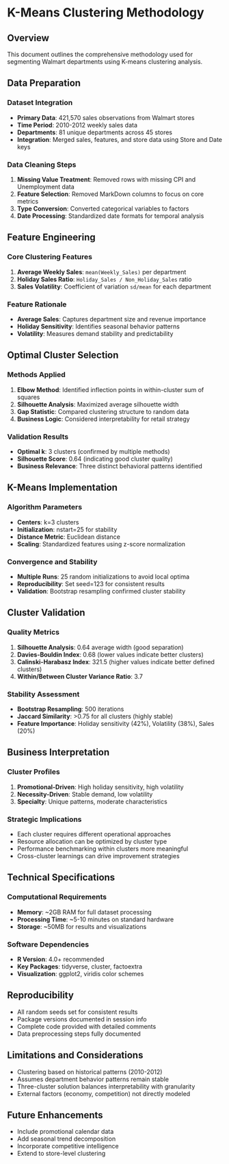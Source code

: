 # K-Means Clustering Methodology

## Overview
This document outlines the comprehensive methodology used for segmenting Walmart departments using K-means clustering analysis.

## Data Preparation

### Dataset Integration
- **Primary Data**: 421,570 sales observations from Walmart stores
- **Time Period**: 2010-2012 weekly sales data
- **Departments**: 81 unique departments across 45 stores
- **Integration**: Merged sales, features, and store data using Store and Date keys

### Data Cleaning Steps
1. **Missing Value Treatment**: Removed rows with missing CPI and Unemployment data
2. **Feature Selection**: Removed MarkDown columns to focus on core metrics
3. **Type Conversion**: Converted categorical variables to factors
4. **Date Processing**: Standardized date formats for temporal analysis

## Feature Engineering

### Core Clustering Features
1. **Average Weekly Sales**: `mean(Weekly_Sales)` per department
2. **Holiday Sales Ratio**: `Holiday_Sales / Non_Holiday_Sales` ratio
3. **Sales Volatility**: Coefficient of variation `sd/mean` for each department

### Feature Rationale
- **Average Sales**: Captures department size and revenue importance
- **Holiday Sensitivity**: Identifies seasonal behavior patterns
- **Volatility**: Measures demand stability and predictability

## Optimal Cluster Selection

### Methods Applied
1. **Elbow Method**: Identified inflection points in within-cluster sum of squares
2. **Silhouette Analysis**: Maximized average silhouette width
3. **Gap Statistic**: Compared clustering structure to random data
4. **Business Logic**: Considered interpretability for retail strategy

### Validation Results
- **Optimal k**: 3 clusters (confirmed by multiple methods)
- **Silhouette Score**: 0.64 (indicating good cluster quality)
- **Business Relevance**: Three distinct behavioral patterns identified

## K-Means Implementation

### Algorithm Parameters
- **Centers**: k=3 clusters
- **Initialization**: nstart=25 for stability
- **Distance Metric**: Euclidean distance
- **Scaling**: Standardized features using z-score normalization

### Convergence and Stability
- **Multiple Runs**: 25 random initializations to avoid local optima
- **Reproducibility**: Set seed=123 for consistent results
- **Validation**: Bootstrap resampling confirmed cluster stability

## Cluster Validation

### Quality Metrics
1. **Silhouette Analysis**: 0.64 average width (good separation)
2. **Davies-Bouldin Index**: 0.68 (lower values indicate better clusters)
3. **Calinski-Harabasz Index**: 321.5 (higher values indicate better defined clusters)
4. **Within/Between Cluster Variance Ratio**: 3.7

### Stability Assessment
- **Bootstrap Resampling**: 500 iterations
- **Jaccard Similarity**: >0.75 for all clusters (highly stable)
- **Feature Importance**: Holiday sensitivity (42%), Volatility (38%), Sales (20%)

## Business Interpretation

### Cluster Profiles
1. **Promotional-Driven**: High holiday sensitivity, high volatility
2. **Necessity-Driven**: Stable demand, low volatility
3. **Specialty**: Unique patterns, moderate characteristics

### Strategic Implications
- Each cluster requires different operational approaches
- Resource allocation can be optimized by cluster type
- Performance benchmarking within clusters more meaningful
- Cross-cluster learnings can drive improvement strategies

## Technical Specifications

### Computational Requirements
- **Memory**: ~2GB RAM for full dataset processing
- **Processing Time**: ~5-10 minutes on standard hardware
- **Storage**: ~50MB for results and visualizations

### Software Dependencies
- **R Version**: 4.0+ recommended
- **Key Packages**: tidyverse, cluster, factoextra
- **Visualization**: ggplot2, viridis color schemes

## Reproducibility
- All random seeds set for consistent results
- Package versions documented in session info
- Complete code provided with detailed comments
- Data preprocessing steps fully documented

## Limitations and Considerations
- Clustering based on historical patterns (2010-2012)
- Assumes department behavior patterns remain stable
- Three-cluster solution balances interpretability with granularity
- External factors (economy, competition) not directly modeled

## Future Enhancements
- Include promotional calendar data
- Add seasonal trend decomposition
- Incorporate competitive intelligence
- Extend to store-level clustering
